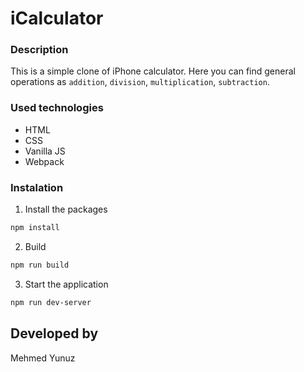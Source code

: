 # iCalculator

### Description

This is a simple clone of iPhone calculator. Here you can find general operations as `addition`, `division`, `multiplication`, `subtraction`.

### Used technologies

- HTML
- CSS
- Vanilla JS
- Webpack

### Instalation

1. Install the packages

```bash
npm install
```

2. Build

```bash
npm run build
```

3. Start the application

```bash
npm run dev-server
```

## Developed by

Mehmed Yunuz
